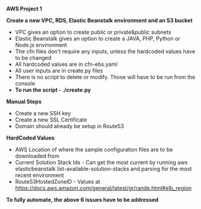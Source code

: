 **AWS Project 1**



**Create a new VPC, RDS, Elastic Beanstalk environment and an S3 bucket**
* VPC gives an option to create public or private&public subnets
* Elastic Beanstalk gives an option to create a JAVA, PHP, Python or Node.js environment
* The cfn files don't require any inputs, unless the hardcoded values have to be changed
* All hardcoded values are in cfn-ebs.yaml
* All user inputs are in create.py files
* There is no script to delete or modify. Those will have to be run from the console
* **To run the script - ./create.py**


**Manual Steps**
* Create a new SSH key
* Create a new SSL Certificate
* Domain should already be setup in Route53


**HardCoded Values**
* AWS Location of where the sample configuration files are to be downloaded from
* Current Solution Stack Ids - Can get the most current by running aws elasticbeanstalk list-available-solution-stacks and parsing for the most recent environment
* Route53HostedZoneID - Values at https://docs.aws.amazon.com/general/latest/gr/rande.html#elb_region

**To fully automate, the above 6 issues have to be addressed**

